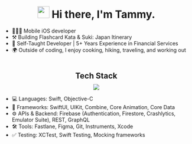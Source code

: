 <h1 align="center"><img src="https://media.giphy.com/media/hvRJCLFzcasrR4ia7z/giphy.gif" width="32"> Hi there, I'm Tammy.</h1>

- 👩🏻‍💻 Mobile iOS developer
- ⚒️ Building Flashcard Kata & Suki: Japan Itinerary
- 📖 Self-Taught Developer | 5+ Years Experience in Financial Services
- 🌍 Outside of coding, I enjoy cooking, hiking, traveling, and working out

<div align="center">
  <h2 style="display: inline-block; margin-bottom: 10px;">Tech Stack</h2>
</div>
<div align="center">
 <img src="https://skillicons.dev/icons?i=swift,firebase,git,graphql,figma&perline=10" />
</div>

- 💻 Languages: Swift, Objective-C<br>
- 📱 Frameworks: SwiftUI, UIKit, Combine, Core Animation, Core Data<br>
- ⚙️ APIs & Backend: Firebase (Authentication, Firestore, Crashlytics, Emulator Suite), REST, GraphQL<br>
- 🛠 Tools: Fastlane, Figma, Git, Instruments, Xcode<br>
- ✅ Testing: XCTest, Swift Testing, Mocking frameworks<br>

